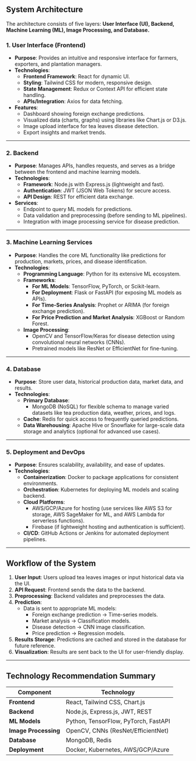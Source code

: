 ## **System Architecture**

The architecture consists of five layers: **User Interface (UI), Backend, Machine Learning (ML), Image Processing, and Database.**

### **1. User Interface (Frontend)**

- **Purpose**: Provides an intuitive and responsive interface for farmers, exporters, and plantation managers.
- **Technologies**:
  - **Frontend Framework**: React for dynamic UI.
  - **Styling**: Tailwind CSS for modern, responsive design.
  - **State Management**: Redux or Context API for efficient state handling.
  - **APIs/Integration**: Axios for data fetching.
- **Features**:
  - Dashboard showing foreign exchange predictions.
  - Visualized data (charts, graphs) using libraries like Chart.js or D3.js.
  - Image upload interface for tea leaves disease detection.
  - Export insights and market trends.

---

### **2. Backend**

- **Purpose**: Manages APIs, handles requests, and serves as a bridge between the frontend and machine learning models.
- **Technologies**:
  - **Framework**: Node.js with Express.js (lightweight and fast).
  - **Authentication**: JWT (JSON Web Tokens) for secure access.
  - **API Design**: REST for efficient data exchange.
- **Services**:
  - Endpoint to query ML models for predictions.
  - Data validation and preprocessing (before sending to ML pipelines).
  - Integration with image processing service for disease prediction.

---

### **3. Machine Learning Services**

- **Purpose**: Handles the core ML functionality like predictions for production, markets, prices, and disease identification.
- **Technologies**:
  - **Programming Language**: Python for its extensive ML ecosystem.
  - **Frameworks**:
    - **For ML Models**: TensorFlow, PyTorch, or Scikit-learn.
    - **For Deployment**: Flask or FastAPI (for exposing ML models as APIs).
    - **For Time-Series Analysis**: Prophet or ARIMA (for foreign exchange prediction).
    - **For Price Prediction and Market Analysis**: XGBoost or Random Forest.
  - **Image Processing**:
    - OpenCV and TensorFlow/Keras for disease detection using convolutional neural networks (CNNs).
    - Pretrained models like ResNet or EfficientNet for fine-tuning.

---

### **4. Database**

- **Purpose**: Store user data, historical production data, market data, and results.
- **Technologies**:
  - **Primary Database**:
    - MongoDB (NoSQL) for flexible schema to manage varied datasets like tea production data, weather, prices, and logs.
  - **Cache**: Redis for quick access to frequently queried predictions.
  - **Data Warehousing**: Apache Hive or Snowflake for large-scale data storage and analytics (optional for advanced use cases).

---

### **5. Deployment and DevOps**

- **Purpose**: Ensures scalability, availability, and ease of updates.
- **Technologies**:
  - **Containerization**: Docker to package applications for consistent environments.
  - **Orchestration**: Kubernetes for deploying ML models and scaling backend.
  - **Cloud Platforms**:
    - AWS/GCP/Azure for hosting (use services like AWS S3 for storage, AWS SageMaker for ML, and AWS Lambda for serverless functions).
    - Firebase (if lightweight hosting and authentication is sufficient).
  - **CI/CD**: GitHub Actions or Jenkins for automated deployment pipelines.

---

## **Workflow of the System**

1. **User Input**: Users upload tea leaves images or input historical data via the UI.
2. **API Request**: Frontend sends the data to the backend.
3. **Preprocessing**: Backend validates and preprocesses the data.
4. **Prediction**:
   - Data is sent to appropriate ML models:
     - Foreign exchange prediction → Time-series models.
     - Market analysis → Classification models.
     - Disease detection → CNN image classification.
     - Price prediction → Regression models.
5. **Results Storage**: Predictions are cached and stored in the database for future reference.
6. **Visualization**: Results are sent back to the UI for user-friendly display.

---

## **Technology Recommendation Summary**

| Component            | Technology                           |
| -------------------- | ------------------------------------ |
| **Frontend**         | React, Tailwind CSS, Chart.js        |
| **Backend**          | Node.js, Express.js, JWT, REST       |
| **ML Models**        | Python, TensorFlow, PyTorch, FastAPI |
| **Image Processing** | OpenCV, CNNs (ResNet/EfficientNet)   |
| **Database**         | MongoDB, Redis                       |
| **Deployment**       | Docker, Kubernetes, AWS/GCP/Azure    |
